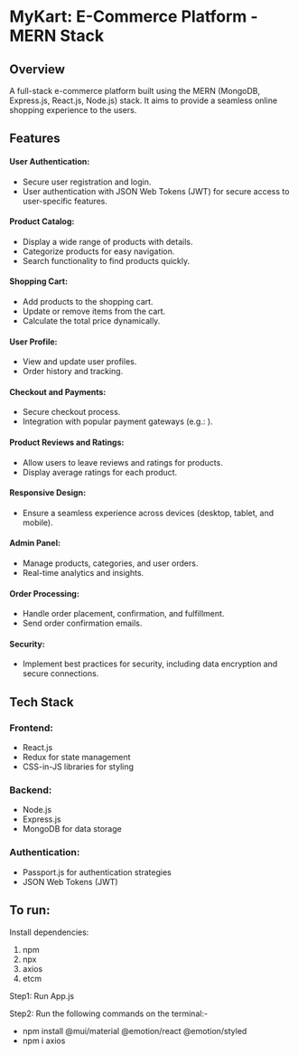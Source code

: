 # MyKart: E-Commerce Platform - MERN Stack

## Overview
A full-stack e-commerce platform built using the MERN (MongoDB, Express.js, React.js, Node.js) stack. It aims to provide a seamless online shopping experience to the users.

## Features

#### User Authentication:
- Secure user registration and login.
- User authentication with JSON Web Tokens (JWT) for secure access to user-specific features.
  
#### Product Catalog:
- Display a wide range of products with details.
- Categorize products for easy navigation.
- Search functionality to find products quickly.

#### Shopping Cart:
- Add products to the shopping cart.
- Update or remove items from the cart.
- Calculate the total price dynamically.
  
#### User Profile:
- View and update user profiles.
- Order history and tracking.

#### Checkout and Payments:
- Secure checkout process.
- Integration with popular payment gateways (e.g.: ).

#### Product Reviews and Ratings:
- Allow users to leave reviews and ratings for products.
- Display average ratings for each product.

#### Responsive Design:
- Ensure a seamless experience across devices (desktop, tablet, and mobile).

#### Admin Panel:
- Manage products, categories, and user orders.
- Real-time analytics and insights.

#### Order Processing:
- Handle order placement, confirmation, and fulfillment.
- Send order confirmation emails.

#### Security:
- Implement best practices for security, including data encryption and secure connections.



## Tech Stack

### Frontend:
- React.js
- Redux for state management
- CSS-in-JS libraries for styling

### Backend:
- Node.js
- Express.js
- MongoDB for data storage

### Authentication:
- Passport.js for authentication strategies
- JSON Web Tokens (JWT)


## To run:
Install dependencies:
1. npm
2. npx
3. axios
4. etcm

Step1: Run App.js

Step2: Run the following commands on the terminal:-
- npm install @mui/material @emotion/react @emotion/styled 
- npm i axios

